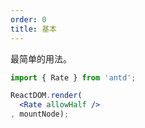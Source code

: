 ```yaml
---
order: 0
title: 基本
---
```


最简单的用法。



````jsx
import { Rate } from 'antd';

ReactDOM.render(
  <Rate allowHalf />
, mountNode);
````
